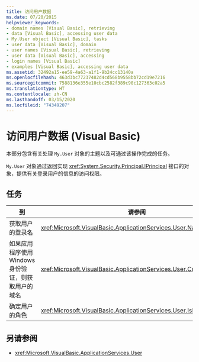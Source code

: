 ```yaml
---
title: 访问用户数据
ms.date: 07/20/2015
helpviewer_keywords:
- domain names [Visual Basic], retrieving
- data [Visual Basic], accessing user data
- My.User object [Visual Basic], tasks
- user data [Visual Basic], domain
- user names [Visual Basic], retrieving
- user data [Visual Basic], accessing
- login names [Visual Basic]
- examples [Visual Basic], accessing user data
ms.assetid: 32492a15-ee59-4a63-a1f1-9b24cc13140a
ms.openlocfilehash: 463d3bc77237482d4cd568b9558bb72cd19e7216
ms.sourcegitcommit: 7588136e355e10cbc2582f389c90c127363c02a5
ms.translationtype: HT
ms.contentlocale: zh-CN
ms.lasthandoff: 03/15/2020
ms.locfileid: "74349207"
---
```

# <a name="accessing-user-data-visual-basic"></a>访问用户数据 (Visual Basic)

本部分包含有关处理 `My.User` 对象的主题以及可通过该操作完成的任务。  
  
 `My.User` 对象通过返回实现 <xref:System.Security.Principal.IPrincipal> 接口的对象，提供有关登录用户的信息的访问权限。  
  
## <a name="tasks"></a>任务  
  
|到|请参阅|  
|--------|---------|  
|获取用户的登录名|<xref:Microsoft.VisualBasic.ApplicationServices.User.Name%2A>|  
|如果应用程序使用 Windows 身份验证，则获取用户的域名|<xref:Microsoft.VisualBasic.ApplicationServices.User.CurrentPrincipal>|  
|确定用户的角色|<xref:Microsoft.VisualBasic.ApplicationServices.User.IsInRole%2A>|  
  
## <a name="see-also"></a>另请参阅

- <xref:Microsoft.VisualBasic.ApplicationServices.User>

